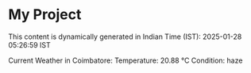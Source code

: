 # My Project

This content is dynamically generated in Indian Time (IST): 2025-01-28 05:26:59 IST


Current Weather in Coimbatore:
Temperature: 20.88 °C
Condition: haze

